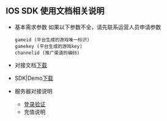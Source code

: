 ## IOS SDK 使用文档相关说明
* 基本需求参数
    如果以下参数不全，请先联系运营人员申请参数
    ```
    gameid (平台生成的游戏唯一标识)
    gamekey (平台生成的游戏key)
    channelid (推广渠道的编码)
    ```    
        
* 对接文档[下载](https://github.com/wdgwgz/IOS-SDK/blob/master/Document/DBSDK%E4%BD%BF%E7%94%A8%E6%96%87%E6%A1%A3.pdf)
* SDK|Demo[下载](https://github.com/wdgwgz/IOS-SDK/releases)
* 服务器对接说明
    * [登录验证](login.verify.md)
    * 充值说明





